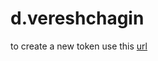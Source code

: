 # d.vereshchagin

to create a new token use this [url](https://oauth.vk.com/authorize?client_id=7693362&display=page&scope=wall,photos&response_type=token&v=5.92&state=123456)
